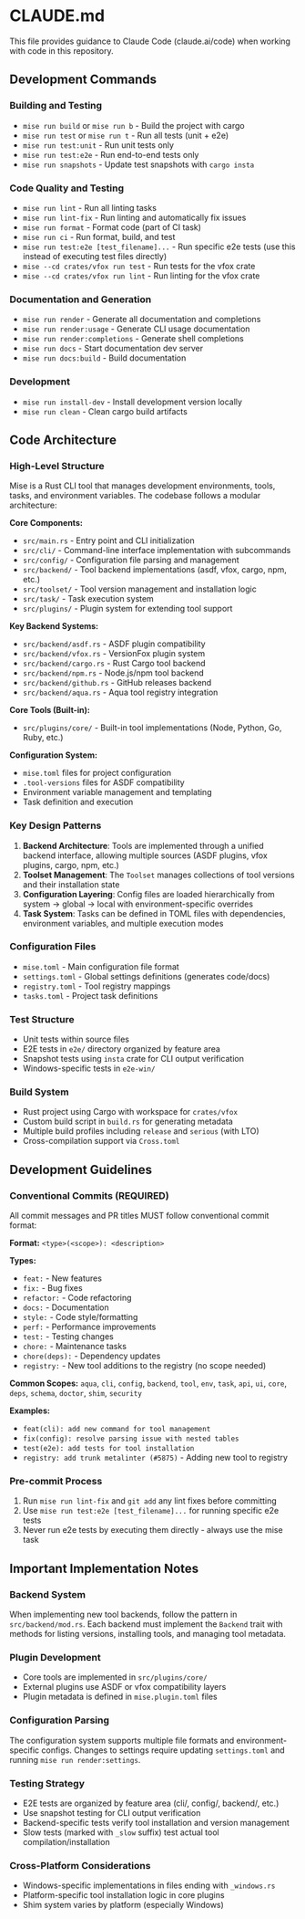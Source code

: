 # CLAUDE.md

This file provides guidance to Claude Code (claude.ai/code) when working with code in this repository.

## Development Commands

### Building and Testing
- `mise run build` or `mise run b` - Build the project with cargo
- `mise run test` or `mise run t` - Run all tests (unit + e2e)
- `mise run test:unit` - Run unit tests only
- `mise run test:e2e` - Run end-to-end tests only
- `mise run snapshots` - Update test snapshots with `cargo insta`

### Code Quality and Testing
- `mise run lint` - Run all linting tasks
- `mise run lint-fix` - Run linting and automatically fix issues
- `mise run format` - Format code (part of CI task)
- `mise run ci` - Run format, build, and test
- `mise run test:e2e [test_filename]...` - Run specific e2e tests (use this instead of executing test files directly)
- `mise --cd crates/vfox run test` - Run tests for the vfox crate
- `mise --cd crates/vfox run lint` - Run linting for the vfox crate

### Documentation and Generation
- `mise run render` - Generate all documentation and completions
- `mise run render:usage` - Generate CLI usage documentation
- `mise run render:completions` - Generate shell completions
- `mise run docs` - Start documentation dev server
- `mise run docs:build` - Build documentation

### Development
- `mise run install-dev` - Install development version locally
- `mise run clean` - Clean cargo build artifacts

## Code Architecture

### High-Level Structure
Mise is a Rust CLI tool that manages development environments, tools, tasks, and environment variables. The codebase follows a modular architecture:

**Core Components:**
- `src/main.rs` - Entry point and CLI initialization
- `src/cli/` - Command-line interface implementation with subcommands
- `src/config/` - Configuration file parsing and management
- `src/backend/` - Tool backend implementations (asdf, vfox, cargo, npm, etc.)
- `src/toolset/` - Tool version management and installation logic
- `src/task/` - Task execution system
- `src/plugins/` - Plugin system for extending tool support

**Key Backend Systems:**
- `src/backend/asdf.rs` - ASDF plugin compatibility
- `src/backend/vfox.rs` - VersionFox plugin system
- `src/backend/cargo.rs` - Rust Cargo tool backend
- `src/backend/npm.rs` - Node.js/npm tool backend
- `src/backend/github.rs` - GitHub releases backend
- `src/backend/aqua.rs` - Aqua tool registry integration

**Core Tools (Built-in):**
- `src/plugins/core/` - Built-in tool implementations (Node, Python, Go, Ruby, etc.)

**Configuration System:**
- `mise.toml` files for project configuration
- `.tool-versions` files for ASDF compatibility
- Environment variable management and templating
- Task definition and execution

### Key Design Patterns
1. **Backend Architecture**: Tools are implemented through a unified backend interface, allowing multiple sources (ASDF plugins, vfox plugins, cargo, npm, etc.)
2. **Toolset Management**: The `Toolset` manages collections of tool versions and their installation state
3. **Configuration Layering**: Config files are loaded hierarchically from system → global → local with environment-specific overrides
4. **Task System**: Tasks can be defined in TOML files with dependencies, environment variables, and multiple execution modes

### Configuration Files
- `mise.toml` - Main configuration file format
- `settings.toml` - Global settings definitions (generates code/docs)
- `registry.toml` - Tool registry mappings
- `tasks.toml` - Project task definitions

### Test Structure
- Unit tests within source files
- E2E tests in `e2e/` directory organized by feature area
- Snapshot tests using `insta` crate for CLI output verification
- Windows-specific tests in `e2e-win/`

### Build System
- Rust project using Cargo with workspace for `crates/vfox`
- Custom build script in `build.rs` for generating metadata
- Multiple build profiles including `release` and `serious` (with LTO)
- Cross-compilation support via `Cross.toml`

## Development Guidelines

### Conventional Commits (REQUIRED)
All commit messages and PR titles MUST follow conventional commit format:

**Format:** `<type>(<scope>): <description>`

**Types:**
- `feat:` - New features
- `fix:` - Bug fixes
- `refactor:` - Code refactoring
- `docs:` - Documentation
- `style:` - Code style/formatting
- `perf:` - Performance improvements
- `test:` - Testing changes
- `chore:` - Maintenance tasks
- `chore(deps):` - Dependency updates
- `registry:` - New tool additions to the registry (no scope needed)

**Common Scopes:** `aqua`, `cli`, `config`, `backend`, `tool`, `env`, `task`, `api`, `ui`, `core`, `deps`, `schema`, `doctor`, `shim`, `security`

**Examples:**
- `feat(cli): add new command for tool management`
- `fix(config): resolve parsing issue with nested tables`
- `test(e2e): add tests for tool installation`
- `registry: add trunk metalinter (#5875)` - Adding new tool to registry

### Pre-commit Process
1. Run `mise run lint-fix` and `git add` any lint fixes before committing
2. Use `mise run test:e2e [test_filename]...` for running specific e2e tests
3. Never run e2e tests by executing them directly - always use the mise task

## Important Implementation Notes

### Backend System
When implementing new tool backends, follow the pattern in `src/backend/mod.rs`. Each backend must implement the `Backend` trait with methods for listing versions, installing tools, and managing tool metadata.

### Plugin Development
- Core tools are implemented in `src/plugins/core/`
- External plugins use ASDF or vfox compatibility layers
- Plugin metadata is defined in `mise.plugin.toml` files

### Configuration Parsing
The configuration system supports multiple file formats and environment-specific configs. Changes to settings require updating `settings.toml` and running `mise run render:settings`.

### Testing Strategy
- E2E tests are organized by feature area (cli/, config/, backend/, etc.)
- Use snapshot testing for CLI output verification
- Backend-specific tests verify tool installation and version management
- Slow tests (marked with `_slow` suffix) test actual tool compilation/installation

### Cross-Platform Considerations
- Windows-specific implementations in files ending with `_windows.rs`
- Platform-specific tool installation logic in core plugins
- Shim system varies by platform (especially Windows)
